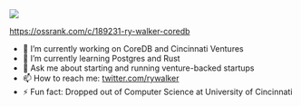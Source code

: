 <picture>
<source 
  srcset="https://github-readme-stats.vercel.app/api?username=ryw&show_icons=true&theme=dark"
  media="(prefers-color-scheme: dark)"
/>
<source
  srcset="https://github-readme-stats.vercel.app/api?username=ryw&show_icons=true"
  media="(prefers-color-scheme: light), (prefers-color-scheme: no-preference)"
/>
<img src="https://github-readme-stats.vercel.app/api?username=ryw&show_icons=true" />
</picture>


<picture>
<source 
  srcset="https://ossrank.com/widget/189231"
/>
</picture>

https://ossrank.com/c/189231-ry-walker-coredb

- 🔭 I’m currently working on CoreDB and Cincinnati Ventures
- 🌱 I’m currently learning Postgres and Rust
- 💬 Ask me about starting and running venture-backed startups
- 📫 How to reach me: [twitter.com/rywalker](https://twitter.com/rywalker)
- ⚡ Fun fact: Dropped out of Computer Science at University of Cincinnati

